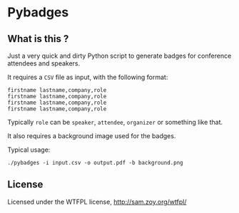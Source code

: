 Pybadges
========

What is this ?
--------------

Just a very quick and dirty Python script to generate badges for
conference attendees and speakers.

It requires a `CSV` file as input, with the following format:

    firstname lastname,company,role
    firstname lastname,company,role
    firstname lastname,company,role
    firstname lastname,company,role

Typically `role` can be `speaker`, `attendee`, `organizer` or something
like that.

It also requires a background image used for the badges.

Typical usage:

    ./pybadges -i input.csv -o output.pdf -b background.png

License
-------

Licensed under the WTFPL license, http://sam.zoy.org/wtfpl/
